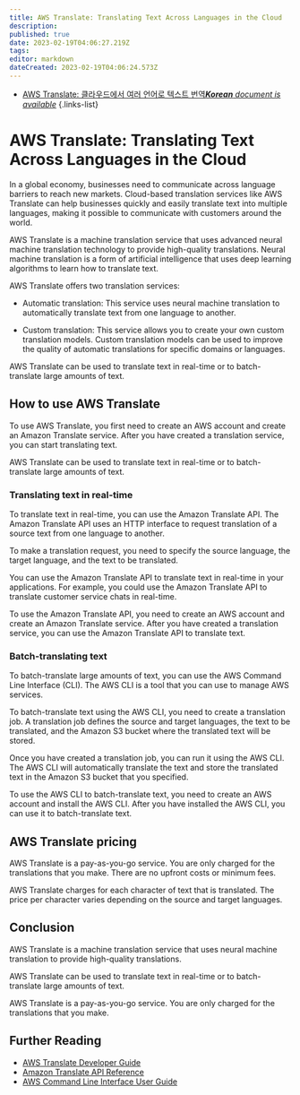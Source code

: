 ```yaml
---
title: AWS Translate: Translating Text Across Languages in the Cloud
description: 
published: true
date: 2023-02-19T04:06:27.219Z
tags: 
editor: markdown
dateCreated: 2023-02-19T04:06:24.573Z
---
```


- [AWS Translate: 클라우드에서 여러 언어로 텍스트 번역***Korean** document is available*](/ko/Knowledge-base/Cloud/aws-translate-translating-text-across-languages-in-the-cloud)
{.links-list}


# AWS Translate: Translating Text Across Languages in the Cloud

In a global economy, businesses need to communicate across language barriers to reach new markets. Cloud-based translation services like AWS Translate can help businesses quickly and easily translate text into multiple languages, making it possible to communicate with customers around the world.

AWS Translate is a machine translation service that uses advanced neural machine translation technology to provide high-quality translations. Neural machine translation is a form of artificial intelligence that uses deep learning algorithms to learn how to translate text.

AWS Translate offers two translation services:

- Automatic translation: This service uses neural machine translation to automatically translate text from one language to another.

- Custom translation: This service allows you to create your own custom translation models. Custom translation models can be used to improve the quality of automatic translations for specific domains or languages.

AWS Translate can be used to translate text in real-time or to batch-translate large amounts of text.

## How to use AWS Translate

To use AWS Translate, you first need to create an AWS account and create an Amazon Translate service. After you have created a translation service, you can start translating text.

AWS Translate can be used to translate text in real-time or to batch-translate large amounts of text.

### Translating text in real-time

To translate text in real-time, you can use the Amazon Translate API. The Amazon Translate API uses an HTTP interface to request translation of a source text from one language to another.

To make a translation request, you need to specify the source language, the target language, and the text to be translated.

You can use the Amazon Translate API to translate text in real-time in your applications. For example, you could use the Amazon Translate API to translate customer service chats in real-time.

To use the Amazon Translate API, you need to create an AWS account and create an Amazon Translate service. After you have created a translation service, you can use the Amazon Translate API to translate text.

### Batch-translating text

To batch-translate large amounts of text, you can use the AWS Command Line Interface (CLI). The AWS CLI is a tool that you can use to manage AWS services.

To batch-translate text using the AWS CLI, you need to create a translation job. A translation job defines the source and target languages, the text to be translated, and the Amazon S3 bucket where the translated text will be stored.

Once you have created a translation job, you can run it using the AWS CLI. The AWS CLI will automatically translate the text and store the translated text in the Amazon S3 bucket that you specified.

To use the AWS CLI to batch-translate text, you need to create an AWS account and install the AWS CLI. After you have installed the AWS CLI, you can use it to batch-translate text.

## AWS Translate pricing

AWS Translate is a pay-as-you-go service. You are only charged for the translations that you make. There are no upfront costs or minimum fees.

AWS Translate charges for each character of text that is translated. The price per character varies depending on the source and target languages.

## Conclusion

AWS Translate is a machine translation service that uses neural machine translation to provide high-quality translations.

AWS Translate can be used to translate text in real-time or to batch-translate large amounts of text.

AWS Translate is a pay-as-you-go service. You are only charged for the translations that you make.

## Further Reading

- [AWS Translate Developer Guide](https://docs.aws.amazon.com/translate/latest/dg/welcome.html)
- [Amazon Translate API Reference](https://docs.aws.amazon.com/translate/latest/dg/API_Reference.html)
- [AWS Command Line Interface User Guide](https://docs.aws.amazon.com/cli/latest/userguide/cli-chap-welcome.html)